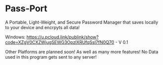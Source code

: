 # Pass-Port

A Portable, Light-Weight, and Secure Password Manager that saves locally to your device and encrpyts all data!


Windows: https://u.pcloud.link/publink/show?code=XZgV0CXZWjugSEWG3OpzlXRUfqSsl7fN0Q70 - V 0.1

Other Platforms are planned soon! As well as many more features! No Data used in this program gets sent to any server!
